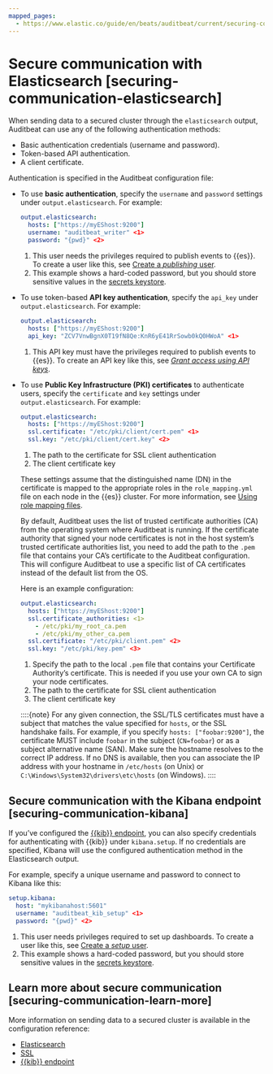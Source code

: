 ```yaml
---
mapped_pages:
  - https://www.elastic.co/guide/en/beats/auditbeat/current/securing-communication-elasticsearch.html
---
```


# Secure communication with Elasticsearch [securing-communication-elasticsearch]

When sending data to a secured cluster through the `elasticsearch` output, Auditbeat can use any of the following authentication methods:

* Basic authentication credentials (username and password).
* Token-based API authentication.
* A client certificate.

Authentication is specified in the Auditbeat configuration file:

* To use **basic authentication**, specify the `username` and `password` settings under `output.elasticsearch`. For example:

    ```yaml
    output.elasticsearch:
      hosts: ["https://myEShost:9200"]
      username: "auditbeat_writer" <1>
      password: "{pwd}" <2>
    ```

    1. This user needs the privileges required to publish events to {{es}}. To create a user like this, see [Create a *publishing* user](/reference/auditbeat/privileges-to-publish-events.md).
    2. This example shows a hard-coded password, but you should store sensitive values in the [secrets keystore](/reference/auditbeat/keystore.md).

* To use token-based **API key authentication**, specify the `api_key` under `output.elasticsearch`. For example:

    ```yaml
    output.elasticsearch:
      hosts: ["https://myEShost:9200"]
      api_key: "ZCV7VnwBgnX0T19fN8Qe:KnR6yE41RrSowb0kQ0HWoA" <1>
    ```

    1. This API key must have the privileges required to publish events to {{es}}. To create an API key like this, see [*Grant access using API keys*](/reference/auditbeat/beats-api-keys.md).


* To use **Public Key Infrastructure (PKI) certificates** to authenticate users, specify the `certificate` and `key` settings under `output.elasticsearch`. For example:

    ```yaml
    output.elasticsearch:
      hosts: ["https://myEShost:9200"]
      ssl.certificate: "/etc/pki/client/cert.pem" <1>
      ssl.key: "/etc/pki/client/cert.key" <2>
    ```

    1. The path to the certificate for SSL client authentication
    2. The client certificate key


    These settings assume that the distinguished name (DN) in the certificate is mapped to the appropriate roles in the `role_mapping.yml` file on each node in the {{es}} cluster. For more information, see [Using role mapping files](docs-content://deploy-manage/users-roles/cluster-or-deployment-auth/mapping-users-groups-to-roles.md#mapping-roles-file).

    By default, Auditbeat uses the list of trusted certificate authorities (CA) from the operating system where Auditbeat is running. If the certificate authority that signed your node certificates is not in the host system’s trusted certificate authorities list, you need to add the path to the `.pem` file that contains your CA’s certificate to the Auditbeat configuration. This will configure Auditbeat to use a specific list of CA certificates instead of the default list from the OS.

    Here is an example configuration:

    ```yaml
    output.elasticsearch:
      hosts: ["https://myEShost:9200"]
      ssl.certificate_authorities: <1>
        - /etc/pki/my_root_ca.pem
        - /etc/pki/my_other_ca.pem
      ssl.certificate: "/etc/pki/client.pem" <2>
      ssl.key: "/etc/pki/key.pem" <3>
    ```

    1. Specify the path to the local `.pem` file that contains your Certificate Authority’s certificate. This is needed if you use your own CA to sign your node certificates.
    2. The path to the certificate for SSL client authentication
    3. The client certificate key


    ::::{note}
    For any given connection, the SSL/TLS certificates must have a subject that matches the value specified for `hosts`, or the SSL handshake fails. For example, if you specify `hosts: ["foobar:9200"]`, the certificate MUST include `foobar` in the subject (`CN=foobar`) or as a subject alternative name (SAN). Make sure the hostname resolves to the correct IP address. If no DNS is available, then you can associate the IP address with your hostname in `/etc/hosts` (on Unix) or `C:\Windows\System32\drivers\etc\hosts` (on Windows).
    ::::



## Secure communication with the Kibana endpoint [securing-communication-kibana]

If you’ve configured the [{{kib}} endpoint](/reference/auditbeat/setup-kibana-endpoint.md), you can also specify credentials for authenticating with {{kib}} under `kibana.setup`. If no credentials are specified, Kibana will use the configured authentication method in the Elasticsearch output.

For example, specify a unique username and password to connect to Kibana like this:

```yaml
setup.kibana:
  host: "mykibanahost:5601"
  username: "auditbeat_kib_setup" <1>
  password: "{pwd}" <2>
```

1. This user needs privileges required to set up dashboards. To create a user like this, see [Create a *setup* user](/reference/auditbeat/privileges-to-setup-beats.md).
2. This example shows a hard-coded password, but you should store sensitive values in the [secrets keystore](/reference/auditbeat/keystore.md).



## Learn more about secure communication [securing-communication-learn-more]

More information on sending data to a secured cluster is available in the configuration reference:

* [Elasticsearch](/reference/auditbeat/elasticsearch-output.md)
* [SSL](/reference/auditbeat/configuration-ssl.md)
* [{{kib}} endpoint](/reference/auditbeat/setup-kibana-endpoint.md)

